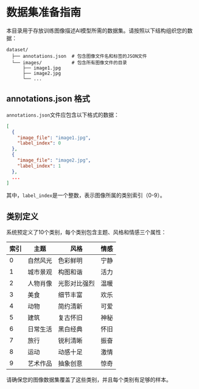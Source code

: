 # 数据集准备指南

本目录用于存放训练图像描述AI模型所需的数据集。请按照以下结构组织您的数据：

```
dataset/
  ├── annotations.json  # 包含图像文件名和标签的JSON文件
  └── images/           # 包含所有图像文件的目录
      ├── image1.jpg
      ├── image2.jpg
      └── ...
```

## annotations.json 格式

`annotations.json`文件应包含以下格式的数据：

```json
[
  {
    "image_file": "image1.jpg",
    "label_index": 0
  },
  {
    "image_file": "image2.jpg",
    "label_index": 1
  },
  ...
]
```

其中，`label_index`是一个整数，表示图像所属的类别索引（0-9）。

## 类别定义

系统预定义了10个类别，每个类别包含主题、风格和情感三个属性：

| 索引 | 主题 | 风格 | 情感 |
|------|------|------|------|
| 0 | 自然风光 | 色彩鲜明 | 宁静 |
| 1 | 城市景观 | 构图和谐 | 活力 |
| 2 | 人物肖像 | 光影对比强烈 | 温暖 |
| 3 | 美食 | 细节丰富 | 欢乐 |
| 4 | 动物 | 简约清新 | 可爱 |
| 5 | 建筑 | 复古怀旧 | 神秘 |
| 6 | 日常生活 | 黑白经典 | 怀旧 |
| 7 | 旅行 | 锐利清晰 | 振奋 |
| 8 | 运动 | 动感十足 | 激情 |
| 9 | 艺术作品 | 抽象创意 | 惊奇 |

请确保您的图像数据集覆盖了这些类别，并且每个类别有足够的样本。